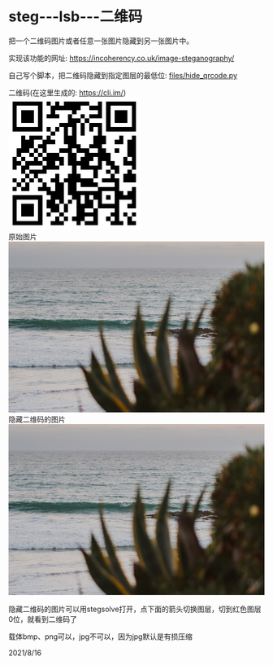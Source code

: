 # steg---lsb---二维码

把一个二维码图片或者任意一张图片隐藏到另一张图片中。  

实现该功能的网址: https://incoherency.co.uk/image-steganography/  

自己写个脚本，把二维码隐藏到指定图层的最低位: [files/hide_qrcode.py](files/hide_qrcode.py)  

二维码(在这里生成的: https://cli.im/)  
![二维码](files/qrcode.png)  
原始图片  
![原始图片](files/raw.png)  
隐藏二维码的图片  
![隐藏二维码的图片](files/dst.png)  

隐藏二维码的图片可以用stegsolve打开，点下面的箭头切换图层，切到红色图层0位，就看到二维码了  

载体bmp、png可以，jpg不可以，因为jpg默认是有损压缩  


2021/8/16  

